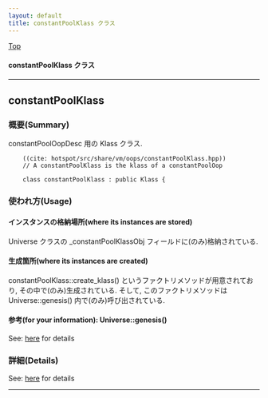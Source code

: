 ```yaml
---
layout: default
title: constantPoolKlass クラス 
---
```

[Top](../index.html)

#### constantPoolKlass クラス 



---
## <a name="noJNaIfxCQ" id="noJNaIfxCQ">constantPoolKlass</a>

### 概要(Summary)
constantPoolOopDesc 用の Klass クラス.


```
    ((cite: hotspot/src/share/vm/oops/constantPoolKlass.hpp))
    // A constantPoolKlass is the klass of a constantPoolOop
    
    class constantPoolKlass : public Klass {
```

### 使われ方(Usage)
#### インスタンスの格納場所(where its instances are stored)
Universe クラスの _constantPoolKlassObj フィールドに(のみ)格納されている.

#### 生成箇所(where its instances are created)
constantPoolKlass::create_klass() というファクトリメソッドが用意されており, その中で(のみ)生成されている.
そして, このファクトリメソッドは Universe::genesis() 内で(のみ)呼び出されている.

#### 参考(for your information): Universe::genesis()
See: [here](no4230JvC.html) for details



### 詳細(Details)
See: [here](../doxygen/classconstantPoolKlass.html) for details

---
